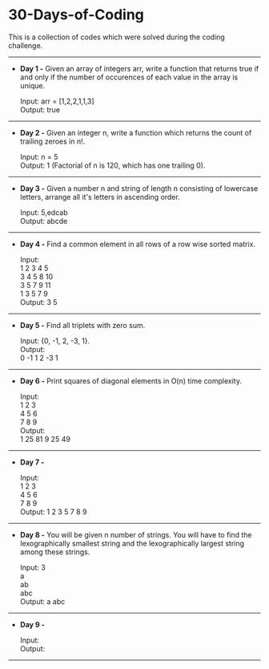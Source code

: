 # 30-Days-of-Coding
This is a collection of codes which were solved during the coding challenge.

----------------------------------------------------------------------------------------------------------------------------------------
* __Day 1 -__ Given an array of integers arr, write a function that returns true if and only if the number of occurences of each value in the array is unique. <br />

  Input: arr = [1,2,2,1,1,3] <br />
  Output: true
----------------------------------------------------------------------------------------------------------------------------------------
* __Day 2 -__ Given an integer n, write a function which returns the count of trailing zeroes in n!.

  Input: n = 5 <br />
  Output: 1
  (Factorial of n is 120, which has one trailing 0).
----------------------------------------------------------------------------------------------------------------------------------------
* __Day 3 -__ Given a number n and string of length n consisting of lowercase letters, arrange all it's letters in ascending order.

  Input: 5,edcab<br />
  Output: abcde
----------------------------------------------------------------------------------------------------------------------------------------
* __Day 4 -__ Find a common element in all rows of a row wise sorted matrix.

  Input: <br />
         1 2 3 4 5 <br />
         3 4 5 8 10 <br />
         3 5 7 9 11 <br />
         1 3 5 7 9 <br />
  Output: 3 5
----------------------------------------------------------------------------------------------------------------------------------------
* __Day 5 -__ Find all triplets with zero sum.

  Input: {0, -1, 2, -3, 1}.<br />
  Output: <br />
          0 -1 1
          2 -3 1
----------------------------------------------------------------------------------------------------------------------------------------
* __Day 6 -__ Print squares of diagonal elements in O(n) time complexity.

  Input: <br />
         1 2 3 <br />
         4 5 6 <br />
         7 8 9 <br />
  Output: <br />
          1 25 81
          9 25 49
----------------------------------------------------------------------------------------------------------------------------------------
* __Day 7 -__

  Input: <br />
         1 2 3 <br />
         4 5 6 <br />
         7 8 9 <br />
  Output: 1 2 3 5 7 8 9
----------------------------------------------------------------------------------------------------------------------------------------
* __Day 8 -__ You will be given n number of strings. You will have to find the lexographically smallest string and the lexographically largest string among these strings.

  Input: 3 <br />
         a <br />
         ab <br />
         abc <br />
  Output: a abc
----------------------------------------------------------------------------------------------------------------------------------------
* __Day 9 -__

  Input:<br />
  Output:
----------------------------------------------------------------------------------------------------------------------------------------